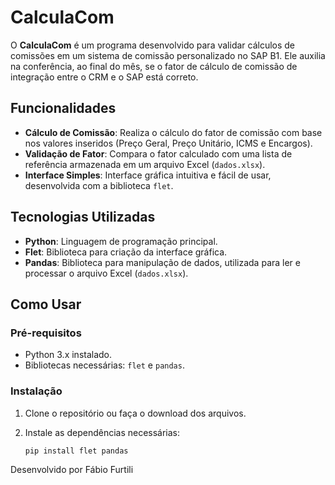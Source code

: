 # CalculaCom

O **CalculaCom** é um programa desenvolvido para validar cálculos de comissões em um sistema de comissão personalizado no SAP B1. Ele auxilia na conferência, ao final do mês, se o fator de cálculo de comissão de integração entre o CRM e o SAP está correto.

## Funcionalidades

- **Cálculo de Comissão**: Realiza o cálculo do fator de comissão com base nos valores inseridos (Preço Geral, Preço Unitário, ICMS e Encargos).
- **Validação de Fator**: Compara o fator calculado com uma lista de referência armazenada em um arquivo Excel (`dados.xlsx`).
- **Interface Simples**: Interface gráfica intuitiva e fácil de usar, desenvolvida com a biblioteca `flet`.

## Tecnologias Utilizadas

- **Python**: Linguagem de programação principal.
- **Flet**: Biblioteca para criação da interface gráfica.
- **Pandas**: Biblioteca para manipulação de dados, utilizada para ler e processar o arquivo Excel (`dados.xlsx`).

## Como Usar

### Pré-requisitos

- Python 3.x instalado.
- Bibliotecas necessárias: `flet` e `pandas`.

### Instalação

1. Clone o repositório ou faça o download dos arquivos.
2. Instale as dependências necessárias:

   ```bash
   pip install flet pandas

Desenvolvido por
Fábio Furtili
